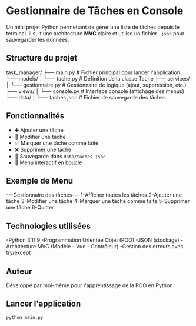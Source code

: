 # Gestionnaire de Tâches en Console

Un mini projet Python permettant de gérer une liste de tâches depuis le terminal. Il suit une architecture **MVC** claire et utilise un fichier `.json` pour sauvegarder les données.


## Structure du projet

task_manager/
├── main.py # Fichier principal pour lancer l'application
├── models/
│ └── tache.py # Définition de la classe Tache
├── services/
│ └── gestionnaire.py # Gestionnaire de logique (ajout, suppression, etc.)
├── views/
│ └── console.py # Interface console (affichage des menus)
├── data/
│ └── taches.json # Fichier de sauvegarde des tâches



##  Fonctionnalités

- ➕ Ajouter une tâche
- 📝 Modifier une tâche
- ✅ Marquer une tâche comme faite
- ❌ Supprimer une tâche
- 📄 Sauvegarde dans `data/taches.json`
- 🔁 Menu interactif en boucle


## Exemple de Menu

---Gestionnaire des tâches---
1-Afficher toutes les tâches
2-Ajouter une tâche
3-Modifier une tâche
4-Marquer une tâche comme faite
5-Supprimer une tâche
6-Quitter

## Technologies utilisées

-Python 3.11.9
-Programmation Orientée Objet (POO)
-JSON (stockage)
-Architecture MVC (Modèle - Vue - Contrôleur)
-Gestion des erreurs avec try/except

## Auteur
Développé par moi-même pour l'apprentissage de la POO en Python.

## Lancer l'application

```bash
python main.py
```
